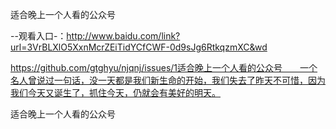 适合晚上一个人看的公众号

--观看入口-：http://www.baidu.com/link?url=3VrBLXlO5XxnMcrZEiTidYCfCWF-0d9sJg6RtkqzmXC&wd

https://github.com/gtghyu/njqnj/issues/1适合晚上一个人看的公众号　　一个名人曾说过一句话，没一天都是我们新生命的开始，我们失去了昨天不可惜，因为我们今天又诞生了，抓住今天，仍就会有美好的明天。

适合晚上一个人看的公众号
